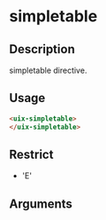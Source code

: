 # simpletable
## Description

simpletable directive.

## Usage

``` html
<uix-simpletable>
</uix-simpletable>
```
## Restrict
- 'E'

## Arguments
